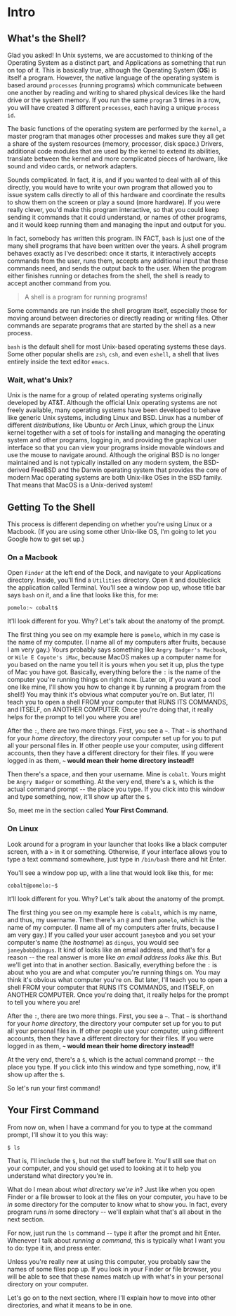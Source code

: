 # Intro

## What's the Shell?

Glad you asked! In Unix systems, we are accustomed to thinking of the Operating System as a distinct part, and Applications as something that run on top of it. This is basically true, although the Operating System (__OS__) is itself a program. However, the native language of the operating system is based around `processes` (running programs) which communicate between one another by reading and writing to shared physical devices like the hard drive or the system memory. If you run the same `program` 3 times in a row, you will have created 3 different `processes`, each having a unique `process id`.

The basic functions of the operating system are performed by the `kernel`, a master program that manages other processes and makes sure they all get a share of the system resources (memory, processor, disk space.) Drivers, additional code modules that are used by the kernel to extend its abilities, translate between the kernel and more complicated pieces of hardware, like sound and video cards, or network adapters.

Sounds complicated. In fact, it is, and if you wanted to deal with all of this directly, you would have to write your own program that allowed you to issue system calls directly to all of this hardware and coordinate the results to show them on the screen or play a sound (more hardware). If you were really clever, you'd make this program interactive, so that you could keep sending it commands that it could understand, or names of other programs, and it would keep running them and managing the input and output for you.

In fact, somebody has written this program. IN FACT, `bash` is just one of the many shell programs that have been written over the years. A shell program behaves exactly as I've described: once it starts, it interactively accepts commands from the user, runs them, accepts any additional input that these commands need, and sends the output back to the user. When the program either finishes running or detaches from the shell, the shell is ready to accept another command from you.

> A shell is a program for running programs!

Some commands are run inside the shell program itself, especially those for moving around between directories or directly reading or writing files. Other commands are separate programs that are started by the shell as a new process.

`bash` is the default shell for most Unix-based operating systems these days. Some other popular shells are `zsh`, `csh`, and even `eshell`, a shell that lives entirely inside the text editor `emacs`.

### Wait, what's Unix?

Unix is the name for a group of related operating systems originally developed by AT&T. Although the official Unix operating systems are not freely available, many operating systems have been developed to behave like generic Unix systems, including Linux and BSD. Linux has a number of different _distributions_, like Ubuntu or Arch Linux, which group the Linux kernel together with a set of tools for installing and managing the operating system and other programs, logging in, and providing the graphical user interface so that you can view your programs inside movable windows and use the mouse to navigate around. Although the original BSD is no longer maintained and is not typically installed on any modern system, the BSD-derived FreeBSD and the Darwin operating system that provides the core of modern Mac operating systems are both Unix-like OSes in the BSD family. That means that MacOS is a Unix-derived system!

## Getting To the Shell

This process is different depending on whether you're using Linux or a Macbook. (If you are using some other Unix-like OS, I'm going to let you Google how to get set up.)

### On a Macbook

Open `Finder` at the left end of the Dock, and navigate to your Applications directory. Inside, you'll find a `Utilities` directory. Open it and doubleclick the application called Terminal. You'll see a window pop up, whose title bar says `bash` on it, and a line that looks like this, for me:

```
pomelo:~ cobalt$ 
```

It'll look different for you. Why? Let's talk about the anatomy of the prompt.

The first thing you see on my example here is `pomelo`, which in my case is the name of my computer. (I name all of my computers after fruits, because I am very gay.) Yours probably says something like `Angry Badger's Macbook`, or `Wile E Coyote's iMac`, because MacOS makes up a computer name for you based on the name you tell it is yours when you set it up, plus the type of Mac you have got. Basically, everything before the `:` is the name of the computer you're running things on right now. (Later on, if you want a cool one like mine, I'll show you how to change it by running a program from the shell!) You may think it's obvious what computer you're on. But later, I'll teach you to open a shell FROM your computer that RUNS ITS COMMANDS, and ITSELF, on ANOTHER COMPUTER. Once you're doing that, it really helps for the prompt to tell you where you are!

After the `:`, there are two more things. First, you see a `~`. That `~` is shorthand for your _home directory_, the directory your computer set up for you to put all your personal files in. If other people use your computer, using different accounts, then they have a different directory for their files. If you were logged in as them, __`~` would mean their home directory instead!!__

Then there's a space, and then your username. Mine is `cobalt`. Yours might be `Angry Badger` or something. At the very end, there's a `$`, which is the actual command prompt -- the place you type. If you click into this window and type something, now, it'll show up after the `$`.

So, meet me in the section called __Your First Command__.

### On Linux

Look around for a program in your launcher that looks like a black computer screen, with a `>` in it or something. Otherwise, if your interface allows you to type a text command somewhere, just type in `/bin/bash` there and hit Enter.

You'll see a window pop up, with a line that would look like this, for me:

```
cobalt@pomelo:~$ 
```

It'll look different for you. Why? Let's talk about the anatomy of the prompt.

The first thing you see on my example here is `cobalt`, which is my name, and thus, my username. Then there's an `@` and then `pomelo`, which is the name of my computer. (I name all of my computers after fruits, because I am very gay.) If you called your user account `janeybob` and you set your computer's name (the _hostname_) as `dingus`, you would see `janeybob@dingus`. It kind of looks like an email address, and that's for a reason -- the real answer is more like _an email address looks like this_. But we'll get into that in another section. Basically, everything before the `:` is about who you are and what computer you're running things on. You may think it's obvious what computer you're on. But later, I'll teach you to open a shell FROM your computer that RUNS ITS COMMANDS, and ITSELF, on ANOTHER COMPUTER. Once you're doing that, it really helps for the prompt to tell you where you are!

After the `:`, there are two more things. First, you see a `~`. That `~` is shorthand for your _home directory_, the directory your computer set up for you to put all your personal files in. If other people use your computer, using different accounts, then they have a different directory for their files. If you were logged in as them, __`~` would mean their home directory instead!!__

At the very end, there's a `$`, which is the actual command prompt -- the place you type. If you click into this window and type something, now, it'll show up after the `$`.

So let's run your first command!

## Your First Command

From now on, when I have a command for you to type at the command prompt, I'll show it to you this way:

```
$ ls
```

That is, I'll include the `$`, but not the stuff before it. You'll still see that on your computer, and you should get used to looking at it to help you understand what directory you're in.

What do I mean about _what directory we're in_? Just like when you open Finder or a file browser to look at the files on your computer, you have to be _in_ some directory for the computer to know what to show you. In fact, every program runs _in_ some directory -- we'll explain what that's all about in the next section.

For now, just run the `ls` command -- type it after the prompt and hit Enter. Whenever I talk about _running a command_, this is typically what I want you to do: type it in, and press enter.

Unless you're really new at using this computer, you probably saw the names of some files pop up. If you look in your Finder or file browser, you will be able to see that these names match up with what's in your personal directory on your computer.

Let's go on to the next section, where I'll explain how to move into other directories, and what it means to be in one.